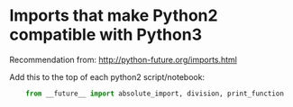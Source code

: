 # Imports that make Python2 compatible with Python3 

Recommendation from: http://python-future.org/imports.html

Add this to the top of each python2 script/notebook: 

```python
    from __future__ import absolute_import, division, print_function
```
